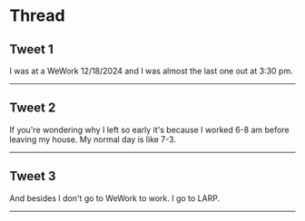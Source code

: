 # Thread

## Tweet 1

I was at a WeWork 12/18/2024 and I was almost the last one out at 3:30 pm.

---

## Tweet 2

If you're wondering why I left so early it's because I worked 6-8 am before leaving my house. My normal day is like 7-3.

---

## Tweet 3

And besides I don't go to WeWork to work. I go to LARP.

---

